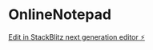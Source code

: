 # OnlineNotepad

[Edit in StackBlitz next generation editor ⚡️](https://stackblitz.com/~/github.com/diystuff/OnlineNotepad)